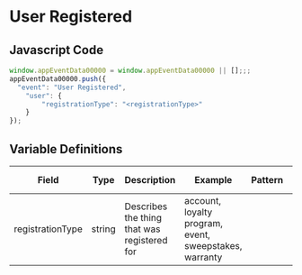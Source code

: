 # User Registered

### 

## Javascript Code
```js
window.appEventData00000 = window.appEventData00000 || [];;;
appEventData00000.push({
  "event": "User Registered",
    "user": {
        "registrationType": "<registrationType>"
    }
});
```

## Variable Definitions

|Field|Type|Description|Example|Pattern|Min Length|Max Length|Minimum|Maximum|Multiple Of|
| --- | --- | --- | --- | --- | --- | --- | --- | --- | --- |
|registrationType|string|Describes the thing that was registered for |account, loyalty program, event, sweepstakes, warranty|||||||




